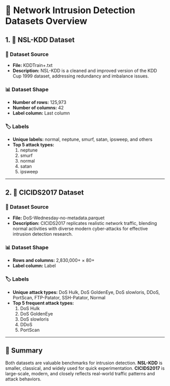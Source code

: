 <!DOCTYPE html>
<html lang="en">
<head>
  <meta charset="UTF-8">
  <title>Network Intrusion Detection Datasets Overview</title>
</head>
<body>

<h1>🔐 Network Intrusion Detection Datasets Overview</h1>

<h2>1. 📂 NSL-KDD Dataset</h2>

<h3>📌 Dataset Source</h3>
<ul>
  <li><strong>File:</strong> KDDTrain+.txt</li>
  <li><strong>Description:</strong> NSL-KDD is a cleaned and improved version of the KDD Cup 1999 dataset, addressing redundancy and imbalance issues.</li>
</ul>

<h3>📊 Dataset Shape</h3>
<ul>
  <li><strong>Number of rows:</strong> 125,973</li>
  <li><strong>Number of columns:</strong> 42</li>
  <li><strong>Label column:</strong> Last column</li>
</ul>

<h3>🏷️ Labels</h3>
<ul>
  <li><strong>Unique labels:</strong> normal, neptune, smurf, satan, ipsweep, and others</li>
  <li><strong>Top 5 attack types:</strong>
    <ol>
      <li>neptune</li>
      <li>smurf</li>
      <li>normal</li>
      <li>satan</li>
      <li>ipsweep</li>
    </ol>
  </li>
</ul>

<hr>

<h2>2. 📂 CICIDS2017 Dataset</h2>

<h3>📌 Dataset Source</h3>
<ul>
  <li><strong>File:</strong> DoS-Wednesday-no-metadata.parquet</li>
  <li><strong>Description:</strong> CICIDS2017 replicates realistic network traffic, blending normal activities with diverse modern cyber-attacks for effective intrusion detection research.</li>
</ul>

<h3>📊 Dataset Shape</h3>
<ul>
  <li><strong>Rows and columns:</strong> 2,830,000+ × 80+</li>
  <li><strong>Label column:</strong> Label</li>
</ul>

<h3>🏷️ Labels</h3>
<ul>
  <li><strong>Unique attack types:</strong> DoS Hulk, DoS GoldenEye, DoS slowloris, DDoS, PortScan, FTP-Patator, SSH-Patator, Normal</li>
  <li><strong>Top 5 frequent attack types:</strong>
    <ol>
      <li>DoS Hulk</li>
      <li>DoS GoldenEye</li>
      <li>DoS slowloris</li>
      <li>DDoS</li>
      <li>PortScan</li>
    </ol>
  </li>
</ul>

<hr>

<h2>📌 Summary</h2>
<p>
  Both datasets are valuable benchmarks for intrusion detection.  
  <strong>NSL-KDD</strong>  is smaller, classical, and widely used for quick experimentation.  
  <strong>CICIDS2017</strong>  is large-scale, modern, and closely reflects real-world traffic patterns and attack behaviors.  
</p>

</body>
</html>
